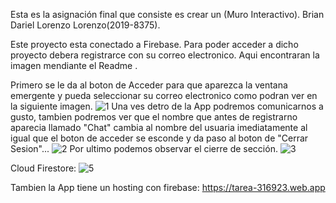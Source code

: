 Esta es la asignación final que consiste es crear un (Muro Interactivo).
Brian Dariel Lorenzo Lorenzo(2019-8375).

Este proyecto esta conectado a Firebase. 
Para poder acceder a dicho proyecto debera registrarce con su correo electronico.
Aqui encontraran la imagen mendiante el Readme .

Primero se le da al boton de Acceder para que aparezca la ventana emergente y pueda seleccionar 
su correo electronico como podran ver en la siguiente imagen.
![1](https://user-images.githubusercontent.com/82105134/129498544-cc2e7457-235d-4e33-84f1-f37df6fb6b9f.png)
Una ves detro de la App podremos comunicarnos a gusto, tambien podremos ver que el nombre que antes de registrarno
aparecia llamado "Chat" cambia al nombre del usuaria imediatamente al igual que el boton de acceder se esconde y da paso al 
boton de "Cerrar Sesion"...
![2](https://user-images.githubusercontent.com/82105134/129498677-852f6cbe-060c-4ca8-a76c-9f865a73b756.png)
Por ultimo podemos observar el cierre de sección.
![3](https://user-images.githubusercontent.com/82105134/129498845-8ef52bce-a3fb-4af1-9151-0adde80f9f40.png)

Cloud Firestore:
![5](https://user-images.githubusercontent.com/82105134/129498981-02f40810-0064-4c84-a887-c2dc5fdeebf7.png)


Tambien la App tiene un hosting con firebase: https://tarea-316923.web.app

